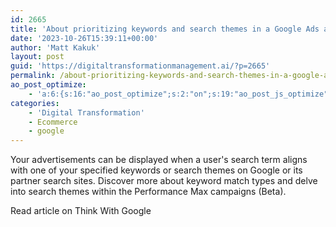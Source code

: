 ```yaml
---
id: 2665
title: 'About prioritizing keywords and search themes in a Google Ads account:'
date: '2023-10-26T15:39:11+00:00'
author: 'Matt Kakuk'
layout: post
guid: 'https://digitaltransformationmanagement.ai/?p=2665'
permalink: /about-prioritizing-keywords-and-search-themes-in-a-google-ads-account/
ao_post_optimize:
    - 'a:6:{s:16:"ao_post_optimize";s:2:"on";s:19:"ao_post_js_optimize";s:2:"on";s:20:"ao_post_css_optimize";s:2:"on";s:12:"ao_post_ccss";s:2:"on";s:16:"ao_post_lazyload";s:2:"on";s:15:"ao_post_preload";s:0:"";}'
categories:
    - 'Digital Transformation'
    - Ecommerce
    - google
---
```


Your advertisements can be displayed when a user's search term aligns with one of your specified keywords or search themes on Google or its partner search sites. Discover more about keyword match types and delve into search themes within the Performance Max campaigns (Beta).

Read article on Think With Google